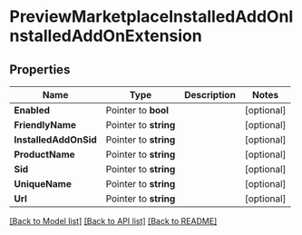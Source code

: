 # PreviewMarketplaceInstalledAddOnInstalledAddOnExtension

## Properties

Name | Type | Description | Notes
------------ | ------------- | ------------- | -------------
**Enabled** | Pointer to **bool** |  | [optional] 
**FriendlyName** | Pointer to **string** |  | [optional] 
**InstalledAddOnSid** | Pointer to **string** |  | [optional] 
**ProductName** | Pointer to **string** |  | [optional] 
**Sid** | Pointer to **string** |  | [optional] 
**UniqueName** | Pointer to **string** |  | [optional] 
**Url** | Pointer to **string** |  | [optional] 

[[Back to Model list]](../README.md#documentation-for-models) [[Back to API list]](../README.md#documentation-for-api-endpoints) [[Back to README]](../README.md)


